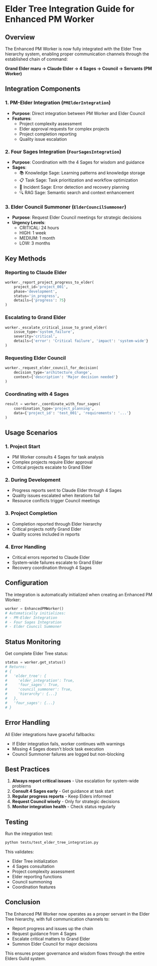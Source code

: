 # Elder Tree Integration Guide for Enhanced PM Worker

## Overview

The Enhanced PM Worker is now fully integrated with the Elder Tree hierarchy system, enabling proper communication channels through the established chain of command:

**Grand Elder maru → Claude Elder → 4 Sages → Council → Servants (PM Worker)**

## Integration Components

### 1. PM-Elder Integration (`PMElderIntegration`)
- **Purpose**: Direct integration between PM Worker and Elder Council
- **Features**:
  - Project complexity assessment
  - Elder approval requests for complex projects
  - Project completion reporting
  - Quality issue escalation

### 2. Four Sages Integration (`FourSagesIntegration`)
- **Purpose**: Coordination with the 4 Sages for wisdom and guidance
- **Sages**:
  - 📚 Knowledge Sage: Learning patterns and knowledge storage
  - 📋 Task Sage: Task prioritization and workflow optimization
  - 🚨 Incident Sage: Error detection and recovery planning
  - 🔍 RAG Sage: Semantic search and context enhancement

### 3. Elder Council Summoner (`ElderCouncilSummoner`)
- **Purpose**: Request Elder Council meetings for strategic decisions
- **Urgency Levels**:
  - CRITICAL: 24 hours
  - HIGH: 1 week
  - MEDIUM: 1 month
  - LOW: 3 months

## Key Methods

### Reporting to Claude Elder
```python
worker._report_project_progress_to_elder(
    project_id='project_001',
    phase='development',
    status='in_progress',
    details={'progress': 75}
)
```

### Escalating to Grand Elder
```python
worker._escalate_critical_issue_to_grand_elder(
    issue_type='system_failure',
    severity='critical',
    details={'error': 'Critical failure', 'impact': 'system-wide'}
)
```

### Requesting Elder Council
```python
worker._request_elder_council_for_decision(
    decision_type='architecture_change',
    context={'description': 'Major decision needed'}
)
```

### Coordinating with 4 Sages
```python
result = worker._coordinate_with_four_sages(
    coordination_type='project_planning',
    data={'project_id': 'test_001', 'requirements': '...'}
)
```

## Usage Scenarios

### 1. Project Start
- PM Worker consults 4 Sages for task analysis
- Complex projects require Elder approval
- Critical projects escalate to Grand Elder

### 2. During Development
- Progress reports sent to Claude Elder through 4 Sages
- Quality issues escalated when iterations fail
- Resource conflicts trigger Council meetings

### 3. Project Completion
- Completion reported through Elder hierarchy
- Critical projects notify Grand Elder
- Quality scores included in reports

### 4. Error Handling
- Critical errors reported to Claude Elder
- System-wide failures escalate to Grand Elder
- Recovery coordination through 4 Sages

## Configuration

The integration is automatically initialized when creating an Enhanced PM Worker:

```python
worker = EnhancedPMWorker()
# Automatically initializes:
# - PM-Elder Integration
# - Four Sages Integration
# - Elder Council Summoner
```

## Status Monitoring

Get complete Elder Tree status:

```python
status = worker.get_status()
# Returns:
# {
#   'elder_tree': {
#     'elder_integration': True,
#     'four_sages': True,
#     'council_summoner': True,
#     'hierarchy': {...}
#   },
#   'four_sages': {...}
# }
```

## Error Handling

All Elder integrations have graceful fallbacks:
- If Elder integration fails, worker continues with warnings
- Missing 4 Sages doesn't block task execution
- Council Summoner failures are logged but non-blocking

## Best Practices

1. **Always report critical issues** - Use escalation for system-wide problems
2. **Consult 4 Sages early** - Get guidance at task start
3. **Regular progress reports** - Keep Elders informed
4. **Request Council wisely** - Only for strategic decisions
5. **Monitor integration health** - Check status regularly

## Testing

Run the integration test:
```bash
python tests/test_elder_tree_integration.py
```

This validates:
- Elder Tree initialization
- 4 Sages consultation
- Project complexity assessment
- Elder reporting functions
- Council summoning
- Coordination features

## Conclusion

The Enhanced PM Worker now operates as a proper servant in the Elder Tree hierarchy, with full communication channels to:
- Report progress and issues up the chain
- Request guidance from 4 Sages
- Escalate critical matters to Grand Elder
- Summon Elder Council for major decisions

This ensures proper governance and wisdom flows through the entire Elders Guild system.